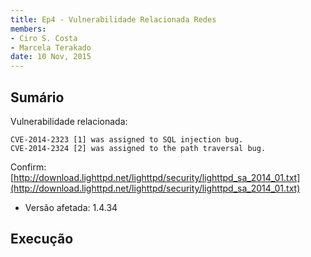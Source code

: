 ```yaml
---
title: Ep4 - Vulnerabilidade Relacionada Redes
members: 
- Ciro S. Costa
- Marcela Terakado
date: 10 Nov, 2015
---
```


## Sumário

Vulnerabilidade relacionada:
```
CVE-2014-2323 [1] was assigned to SQL injection bug.
CVE-2014-2324 [2] was assigned to the path traversal bug.
```

Confirm: [http://download.lighttpd.net/lighttpd/security/lighttpd_sa_2014_01.txt](http://download.lighttpd.net/lighttpd/security/lighttpd_sa_2014_01.txt)

- Versão afetada: 1.4.34

## Execução

